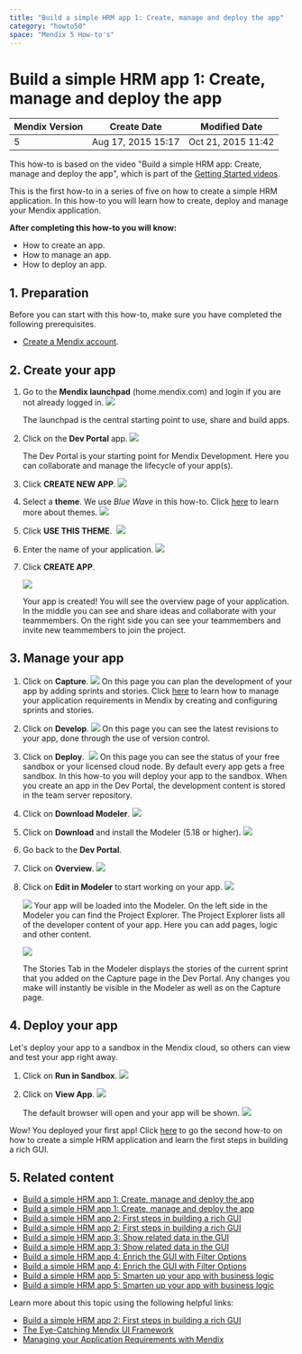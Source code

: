 ```yaml
---
title: "Build a simple HRM app 1: Create, manage and deploy the app"
category: "howto50"
space: "Mendix 5 How-to's"
---
```

# Build a simple HRM app 1: Create, manage and deploy the app 

<table><thead><tr><th class="confluenceTh">Mendix Version</th><th class="confluenceTh">Create Date</th><th colspan="1" class="confluenceTh">Modified Date</th></tr></thead><tbody><tr><td class="confluenceTd">5</td><td class="confluenceTd">Aug 17, 2015 15:17</td><td colspan="1" class="confluenceTd">Oct 21, 2015 11:42</td></tr></tbody></table>

This how-to is based on the video "Build a simple HRM app: Create, manage and deploy the app", which is part of the [Getting Started videos](http://gettingstarted.mendixcloud.com/link/courses/gettingstarted).

This is the first how-to in a series of five on how to create a simple HRM application. In this how-to you will learn how to create, deploy and manage your Mendix application.

**After completing this how-to you will know:**

*   How to create an app.
*   How to manage an app.
*   How to deploy an app.

## 1. Preparation

Before you can start with this how-to, make sure you have completed the following prerequisites.

*   [Create a Mendix account](https://www.mendix.com/try-now/).

## 2\. Create your app

1.  Go to the **Mendix launchpad** (home.mendix.com) and login if you are not already logged in.
    ![](attachments/14091670/14385431.png)

    The launchpad is the central starting point to use, share and build apps.
2.  Click on the **Dev Portal** app.
    ![](attachments/14091670/14385432.png)

    The Dev Portal is your starting point for Mendix Development. Here you can collaborate and manage the lifecycle of your app(s).
3.  Click **CREATE NEW APP**.
    ![](attachments/14091670/14385433.png) 
4.  Select a **theme**. We use _Blue Wave_ in this how-to. Click [here](https://www.mendix.com/blog/the-eye-catching-mendix-ui-framework/) to learn more about themes.
    ![](attachments/14091670/14385434.png) 
5.  Click **USE THIS THEME**.
     ![](attachments/14091670/14385435.png)
6.  Enter the name of your application.
    ![](attachments/14091670/14385436.png) 
7.  Click **CREATE APP**.

    ![](attachments/14091670/14385437.png)

    Your app is created! You will see the overview page of your application. In the middle you can see and share ideas and collaborate with your teammembers. On the right side you can see your teammembers and invite new teammembers to join the project.

## 3\. Manage your app

1.  Click on **Capture**.
    ![](attachments/14091670/14385439.png)
    On this page you can plan the development of your app by adding sprints and stories. Click [here](Managing+your+Application+Requirements+with+Mendix) to learn how to manage your application requirements in Mendix by creating and configuring sprints and stories.
2.  Click on **Develop**.
    ![](attachments/14091670/14385440.png)
    On this page you can see the latest revisions to your app, done through the use of version control.
3.  Click on **Deploy**. 
    ![](attachments/14091670/14385441.png)
    On this page you can see the status of your free sandbox or your licensed cloud node. By default every app gets a free sandbox. In this how-to you will deploy your app to the sandbox. When you create an app in the Dev Portal, the development content is stored in the team server repository.
4.  Click on **Download Modeler**.
    ![](attachments/14091670/14385442.png) 
5.  Click on **Download** and install the Modeler (5.18 or higher).
    ![](attachments/14091670/14385443.png) 
6.  Go back to the **Dev Portal**.
7.  Click on **Overview**.
    ![](attachments/14091670/14385444.png) 
8.  Click on **Edit in Modeler** to start working on your app.
    ![](attachments/14091670/14385445.png)

    ![](attachments/14091670/14385447.png)
    Your app will be loaded into the Modeler. On the left side in the Modeler you can find the Project Explorer. The Project Explorer lists all of the developer content of your app. Here you can add pages, logic and other content.

    ![](attachments/14091670/14385448.png)

    The Stories Tab in the Modeler displays the stories of the current sprint that you added on the Capture page in the Dev Portal. Any changes you make will instantly be visible in the Modeler as well as on the Capture page.

## 4\. Deploy your app

Let's deploy your app to a sandbox in the Mendix cloud, so others can view and test your app right away.

1.  Click on **Run in Sandbox**.
    ![](attachments/14091670/16842817.png)
2.  Click on **View App**.
    ![](attachments/14091670/16842818.png)

    The default browser will open and your app will be shown.
    ![](attachments/14091670/14385453.png)

Wow! You deployed your first app! Click [here](14091674) to go the second how-to on how to create a simple HRM application and learn the first steps in building a rich GUI.

## 5\. Related content

*   [Build a simple HRM app 1: Create, manage and deploy the app](/howto50/Build+a+simple+HRM+app+1%3A+Create%2C+manage+and+deploy+the+app)
*   [Build a simple HRM app 1: Create, manage and deploy the app](/howto6/Build+a+simple+HRM+app+1%3A+Create%2C+manage+and+deploy+the+app)
*   [Build a simple HRM app 2: First steps in building a rich GUI](/howto50/Build+a+simple+HRM+app+2%3A+First+steps+in+building+a+rich+GUI)
*   [Build a simple HRM app 2: First steps in building a rich GUI](/howto6/Build+a+simple+HRM+app+2%3A+First+steps+in+building+a+rich+GUI)
*   [Build a simple HRM app 3: Show related data in the GUI](/howto50/Build+a+simple+HRM+app+3%3A+Show+related+data+in+the+GUI)
*   [Build a simple HRM app 3: Show related data in the GUI](/howto6/Build+a+simple+HRM+app+3%3A+Show+related+data+in+the+GUI)
*   [Build a simple HRM app 4: Enrich the GUI with Filter Options](/howto50/Build+a+simple+HRM+app+4%3A+Enrich+the+GUI+with+Filter+Options)
*   [Build a simple HRM app 4: Enrich the GUI with Filter Options](/howto6/Build+a+simple+HRM+app+4%3A+Enrich+the+GUI+with+Filter+Options)
*   [Build a simple HRM app 5: Smarten up your app with business logic](/howto50/Build+a+simple+HRM+app+5%3A+Smarten+up+your+app+with+business+logic)
*   [Build a simple HRM app 5: Smarten up your app with business logic](/howto6/Build+a+simple+HRM+app+5%3A+Smarten+up+your+app+with+business+logic)



Learn more about this topic using the following helpful links:

*   [Build a simple HRM app 2: First steps in building a rich GUI](14091674)
*   [The Eye-Catching Mendix UI Framework](https://www.mendix.com/blog/the-eye-catching-mendix-ui-framework/)
*   [Managing your Application Requirements with Mendix](Managing+your+Application+Requirements+with+Mendix)